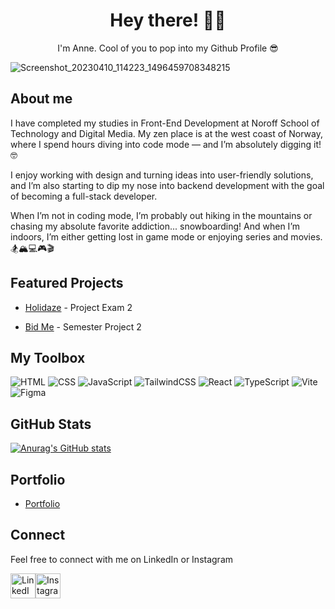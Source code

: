 <!--![IMG_20230309_184336](https://github.com/annechh/annechh/assets/142426482/cbc76218-b78b-497a-aa0e-7c6c25710adf)-->

<H1 align="center">Hey there! 👋😄</H1> 
<p align="center">I'm Anne. Cool of you to pop into my Github Profile 😎</p>

 ![Screenshot_20230410_114223_1496459708348215](https://github.com/annechh/annechh/assets/142426482/49d7e2dd-41bb-41b2-ae66-54ddf5d8098d) 
 
## About me

I have completed my studies in Front-End Development at Noroff School of Technology and Digital Media.
My zen place is at the west coast of Norway, where I spend hours diving into code mode — and I’m absolutely digging it! 🤓

I enjoy working with design and turning ideas into user-friendly solutions, and I’m also starting to dip my nose into backend development with the goal of becoming a full-stack developer.

When I’m not in coding mode, I’m probably out hiking in the mountains or chasing my absolute favorite addiction... snowboarding! And when I’m indoors, I’m either getting lost in game mode or enjoying series and movies.
🏂🏔️💻🎮🎬



<!--
**annechh/annechh** is a ✨ _special_ ✨ repository because its `README.md` (this file) appears on your GitHub profile.

Here are some ideas to get you started:

- 🔭 I’m currently working on ...
- 🌱 I’m currently learning ...
- 👯 I’m looking to collaborate on ...
- 🤔 I’m looking for help with ...
- 💬 Ask me about ...
- 📫 How to reach me: ...
- 😄 Pronouns: ...
- ⚡ Fun fact: ...
-->

## Featured Projects

- [Holidaze](https://hal-holidaze.netlify.app/) - Project Exam 2

- [Bid Me](https://github.com/annechh/BidMe-SP-2) - Semester Project 2
  


My Toolbox
---

![HTML](https://img.shields.io/badge/HTML5-E34F26?logo=html5&logoColor=white&style=flat)
![CSS](https://img.shields.io/badge/CSS3-1572B6?logo=css3&logoColor=white&style=flat)
![JavaScript](https://img.shields.io/badge/JavaScript-F7DF1E?logo=javascript&logoColor=black&style=flat)
![TailwindCSS](https://img.shields.io/badge/Tailwind-38B2AC?logo=tailwindcss&logoColor=white&style=flat)
![React](https://img.shields.io/badge/React-61DAFB?logo=react&logoColor=black&style=flat)
![TypeScript](https://img.shields.io/badge/TypeScript-3178C6?logo=typescript&logoColor=white&style=flat)
![Vite](https://img.shields.io/badge/Vite-646CFF?logo=vite&logoColor=white&style=flat)
![Figma](https://img.shields.io/badge/Figma-F24E1E?logo=figma&logoColor=white&style=flat)


## GitHub Stats
[![Anurag's GitHub stats](https://github-readme-stats.vercel.app/api?username=annechh&show_icons=true&theme=codeSTACKr)](https://github.com/anuraghazra/github-readme-stats)

## Portfolio
- [Portfolio](https://haugedev.com/)


## Connect

Feel free to connect with me on LinkedIn or Instagram 
<div style="display: flex;">
<a href="https://www.linkedin.com/in/anne-cathrine-hauge-b893bbb3/">
    <img src="https://upload.wikimedia.org/wikipedia/commons/c/ca/LinkedIn_logo_initials.png" alt="LinkedIn" width="40" height="40"/>
</a>

<a href="https://www.instagram.com/skofant/">
    <img src="https://upload.wikimedia.org/wikipedia/commons/a/a5/Instagram_icon.png" alt="Instagram" width="40" height="40"/>
</a>
</div>

